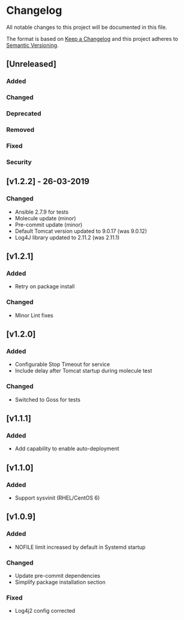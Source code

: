 # Changelog
All notable changes to this project will be documented in this file.

The format is based on [Keep a Changelog](http://keepachangelog.com/en/1.0.0/)
and this project adheres to [Semantic Versioning](http://semver.org/spec/v2.0.0.html).

## [Unreleased]
### Added
### Changed
### Deprecated
### Removed
### Fixed
### Security

## [v1.2.2] - 26-03-2019
### Changed
- Ansible 2.7.9 for tests
- Molecule update (minor)
- Pre-commit update (minor)
- Default Tomcat version updated to 9.0.17 (was 9.0.12)
- Log4J library updated to 2.11.2 (was 2.11.1)

## [v1.2.1]
### Added
- Retry on package install
### Changed
- Minor Lint fixes

## [v1.2.0]
### Added
- Configurable Stop Timeout for service
- Include delay after Tomcat startup during molecule test
### Changed
- Switched to Goss for tests

## [v1.1.1]
### Added
- Add capability to enable auto-deployment

## [v1.1.0]
### Added
- Support sysvinit (RHEL/CentOS 6)

## [v1.0.9]
### Added
- NOFILE limit increased by default in Systemd startup
### Changed
- Update pre-commit dependencies
- Simplify package installation section
### Fixed
- Log4j2 config corrected

[v1.0.8]: https://github.com/olivierlacan/keep-a-changelog/compare/v1.0.7...v1.0.8
[v1.0.7]: https://github.com/olivierlacan/keep-a-changelog/compare/v1.0.6...v1.0.7
[v1.0.6]: https://github.com/olivierlacan/keep-a-changelog/compare/v1.0.5...v1.0.6
[v1.0.5]: https://github.com/olivierlacan/keep-a-changelog/compare/v1.0.4...v1.0.5
[v1.0.4]: https://github.com/olivierlacan/keep-a-changelog/compare/v1.0.3...v1.0.4
[v1.0.3]: https://github.com/olivierlacan/keep-a-changelog/compare/v1.0.2...v1.0.3
[v1.0.2]: https://github.com/olivierlacan/keep-a-changelog/compare/v1.0.1...v1.0.2
[v1.0.1]: https://github.com/olivierlacan/keep-a-changelog/compare/v1.0.2...v1.0.1
[v1.0.0]: https://github.com/olivierlacan/keep-a-changelog/compare/...v1.0.1
